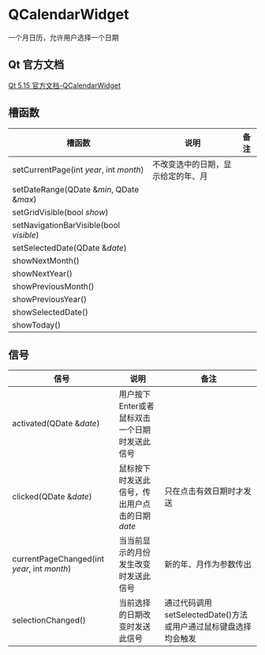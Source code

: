 # QCalendarWidget

一个月日历，允许用户选择一个日期



## Qt 官方文档

[Qt 5.15 官方文档-QCalendarWidget](https://doc.qt.io/qt-5.15/qcalendarwidget.html)



## 槽函数

| 槽函数                                   | 说明                               | 备注 |
| ---------------------------------------- | ---------------------------------- | ---- |
| setCurrentPage(int *year*, int *month*)  | 不改变选中的日期，显示给定的年、月 |      |
| setDateRange(QDate &*min*, QDate &*max*) |                                    |      |
| setGridVisible(bool *show*)              |                                    |      |
| setNavigationBarVisible(bool *visible*)  |                                    |      |
| setSelectedDate(QDate &*date*)           |                                    |      |
| showNextMonth()                          |                                    |      |
| showNextYear()                           |                                    |      |
| showPreviousMonth()                      |                                    |      |
| showPreviousYear()                       |                                    |      |
| showSelectedDate()                       |                                    |      |
| showToday()                              |                                    |      |



## 信号

| 信号                                        | 说明                                           | 备注                                                         |
| ------------------------------------------- | ---------------------------------------------- | ------------------------------------------------------------ |
| activated(QDate &*date*)                    | 用户按下Enter或者鼠标双击一个日期时发送此信号  |                                                              |
| clicked(QDate &*date*)                      | 鼠标按下时发送此信号，传出用户点击的日期*date* | 只在点击有效日期时才发送                                     |
| currentPageChanged(int *year*, int *month*) | 当当前显示的月份发生改变时发送此信号           | 新的年、月作为参数传出                                       |
| selectionChanged()                          | 当前选择的日期改变时发送此信号                 | 通过代码调用setSelectedDate()方法或用户通过鼠标键盘选择均会触发 |

